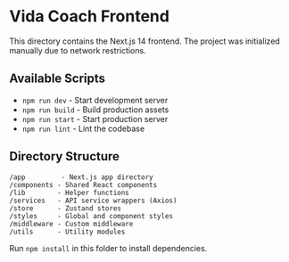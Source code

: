 # Vida Coach Frontend

This directory contains the Next.js 14 frontend. The project was initialized manually due to network restrictions.

## Available Scripts

- `npm run dev` - Start development server
- `npm run build` - Build production assets
- `npm run start` - Start production server
- `npm run lint` - Lint the codebase

## Directory Structure

```
/app         - Next.js app directory
/components - Shared React components
/lib        - Helper functions
/services   - API service wrappers (Axios)
/store      - Zustand stores
/styles     - Global and component styles
/middleware - Custom middleware
/utils      - Utility modules
```

Run `npm install` in this folder to install dependencies.
